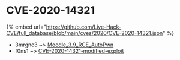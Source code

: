 # CVE-2020-14321
{% embed url="https://github.com/Live-Hack-CVE/full_database/blob/main/cves/2020/CVE-2020-14321.json" %}

* 3mrgnc3 ~> [Moodle_3.9_RCE_AutoPwn](https://www.alice-snow.ru/2020/database/cve-2020-14321/moodle_3.9_rce_autopwn-3mrgnc3)
* f0ns1 ~> [CVE-2020-14321-modified-exploit](https://www.alice-snow.ru/2020/database/cve-2020-14321/cve-2020-14321-modified-exploit-f0ns1)